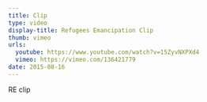 ```yaml
---
title: Clip
type: video
display-title: Refugees Emancipation Clip
thumb: vimeo
urls:
  youtube: https://www.youtube.com/watch?v=15ZyvNXPXd4
  vimeo: https://vimeo.com/136421779
date: 2015-08-16
---
```

RE clip
